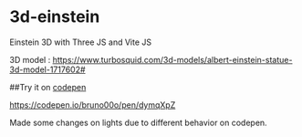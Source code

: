 # 3d-einstein
Einstein 3D with Three JS and Vite JS

3D model : https://www.turbosquid.com/3d-models/albert-einstein-statue-3d-model-1717602#

##Try it on [codepen](https://codepen.io/bruno00o/pen/dymqXpZ)

https://codepen.io/bruno00o/pen/dymqXpZ

Made some changes on lights due to different behavior on codepen.
